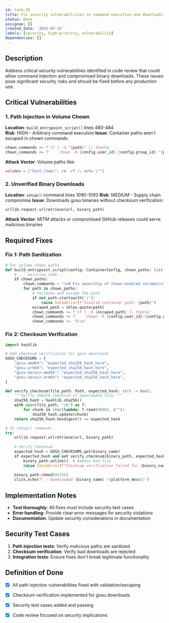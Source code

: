 ```yaml
---
id: task-28
title: Fix security vulnerabilities in command execution and downloads
status: Done
assignee: []
created_date: '2025-07-15'
labels: [security, high-priority, vulnerability]
dependencies: []
---
```


## Description

Address critical security vulnerabilities identified in code review that could allow command injection and compromised binary downloads. These issues pose significant security risks and should be fixed before any production use.

## Critical Vulnerabilities

### 1. Path Injection in Volume Chown
**Location**: `build_entrypoint_script()` lines 480-484  
**Risk**: HIGH - Arbitrary command execution
**Issue**: Container paths aren't escaped in chown commands:
```python
chown_commands += f'if [ -d "{path}" ]; then\n'
chown_commands += f'    chown -R {config.user_id}:{config.group_id} "{path}"\n'
```

**Attack Vector**: Volume paths like:
```toml
volumes = ["host:/tmp\"; rm -rf /; echo \""]
```

### 2. Unverified Binary Downloads
**Location**: `setup()` command lines 1090-1093
**Risk**: MEDIUM - Supply chain compromise
**Issue**: Downloads gosu binaries without checksum verification:
```python
urllib.request.urlretrieve(url, binary_path)
```

**Attack Vector**: MITM attacks or compromised GitHub releases could serve malicious binaries

## Required Fixes

### Fix 1: Path Sanitization
```python
# For volume chown paths
def build_entrypoint_script(config: ContainerConfig, chown_paths: list[str] = None) -> str:
    # ... existing code ...
    if chown_paths:
        chown_commands = "\n# Fix ownership of chown-enabled volumes\n"
        for path in chown_paths:
            # Validate and escape the path
            if not path.startswith('/'):
                raise ValueError(f"Invalid container path: {path}")
            escaped_path = shlex.quote(path)
            chown_commands += f'if [ -d {escaped_path} ]; then\n'
            chown_commands += f'    chown -R {config.user_id}:{config.group_id} {escaped_path}\n'
            chown_commands += 'fi\n'
```

### Fix 2: Checksum Verification
```python
import hashlib

# Add checksum verification for gosu downloads
GOSU_CHECKSUMS = {
    "gosu-amd64": "expected_sha256_hash_here",
    "gosu-arm64": "expected_sha256_hash_here", 
    "gosu-darwin-amd64": "expected_sha256_hash_here",
    "gosu-darwin-arm64": "expected_sha256_hash_here",
}

def verify_checksum(file_path: Path, expected_hash: str) -> bool:
    """Verify SHA256 checksum of downloaded file."""
    sha256_hash = hashlib.sha256()
    with open(file_path, "rb") as f:
        for chunk in iter(lambda: f.read(4096), b""):
            sha256_hash.update(chunk)
    return sha256_hash.hexdigest() == expected_hash

# In setup() command:
try:
    urllib.request.urlretrieve(url, binary_path)
    
    # Verify checksum
    expected_hash = GOSU_CHECKSUMS.get(binary_name)
    if expected_hash and not verify_checksum(binary_path, expected_hash):
        binary_path.unlink()  # Remove bad file
        raise ValueError(f"Checksum verification failed for {binary_name}")
    
    binary_path.chmod(0o755)
    click.echo(f" ✓ Downloaded {binary_name} ({platform_desc})")
```

## Implementation Notes

- **Test thoroughly**: All fixes must include security test cases
- **Error handling**: Provide clear error messages for security violations
- **Documentation**: Update security considerations in documentation

## Security Test Cases

1. **Path injection tests**: Verify malicious paths are sanitized  
2. **Checksum verification**: Verify bad downloads are rejected
3. **Integration tests**: Ensure fixes don't break legitimate functionality

## Definition of Done

- [x] All path injection vulnerabilities fixed with validation/escaping
- [x] Checksum verification implemented for gosu downloads
- [x] Security test cases added and passing
- [x] Code review focused on security implications

